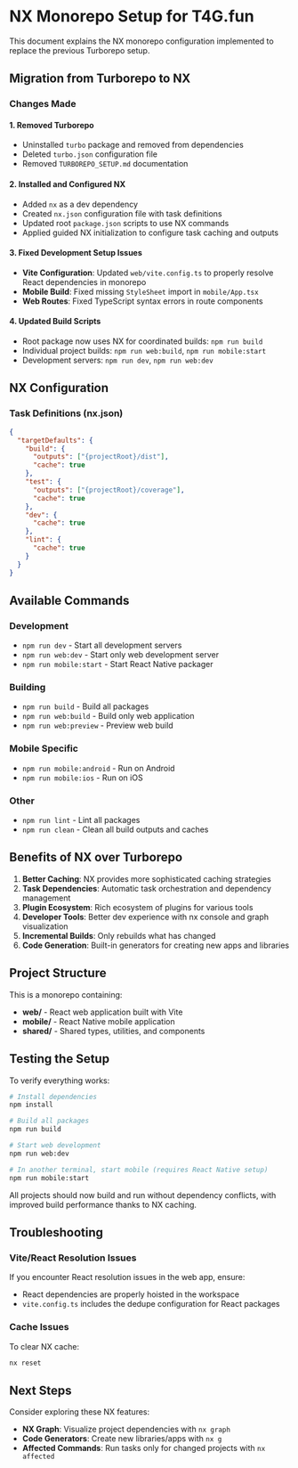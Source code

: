 # NX Monorepo Setup for T4G.fun

This document explains the NX monorepo configuration implemented to replace the previous Turborepo setup.

## Migration from Turborepo to NX

### Changes Made

#### 1. Removed Turborepo
- Uninstalled `turbo` package and removed from dependencies
- Deleted `turbo.json` configuration file  
- Removed `TURBOREPO_SETUP.md` documentation

#### 2. Installed and Configured NX
- Added `nx` as a dev dependency  
- Created `nx.json` configuration file with task definitions
- Updated root `package.json` scripts to use NX commands
- Applied guided NX initialization to configure task caching and outputs

#### 3. Fixed Development Setup Issues
- **Vite Configuration**: Updated `web/vite.config.ts` to properly resolve React dependencies in monorepo
- **Mobile Build**: Fixed missing `StyleSheet` import in `mobile/App.tsx`
- **Web Routes**: Fixed TypeScript syntax errors in route components

#### 4. Updated Build Scripts
- Root package now uses NX for coordinated builds: `npm run build`
- Individual project builds: `npm run web:build`, `npm run mobile:start`
- Development servers: `npm run dev`, `npm run web:dev`

## NX Configuration

### Task Definitions (nx.json)
```json
{
  "targetDefaults": {
    "build": {
      "outputs": ["{projectRoot}/dist"],
      "cache": true
    },
    "test": {
      "outputs": ["{projectRoot}/coverage"],
      "cache": true
    },
    "dev": {
      "cache": true
    },
    "lint": {
      "cache": true
    }
  }
}
```

## Available Commands

### Development
- `npm run dev` - Start all development servers
- `npm run web:dev` - Start only web development server
- `npm run mobile:start` - Start React Native packager

### Building  
- `npm run build` - Build all packages
- `npm run web:build` - Build only web application
- `npm run web:preview` - Preview web build

### Mobile Specific
- `npm run mobile:android` - Run on Android
- `npm run mobile:ios` - Run on iOS

### Other
- `npm run lint` - Lint all packages
- `npm run clean` - Clean all build outputs and caches

## Benefits of NX over Turborepo

1. **Better Caching**: NX provides more sophisticated caching strategies
2. **Task Dependencies**: Automatic task orchestration and dependency management
3. **Plugin Ecosystem**: Rich ecosystem of plugins for various tools
4. **Developer Tools**: Better dev experience with nx console and graph visualization
5. **Incremental Builds**: Only rebuilds what has changed
6. **Code Generation**: Built-in generators for creating new apps and libraries

## Project Structure

This is a monorepo containing:

- **web/** - React web application built with Vite
- **mobile/** - React Native mobile application  
- **shared/** - Shared types, utilities, and components

## Testing the Setup

To verify everything works:

```bash
# Install dependencies
npm install

# Build all packages
npm run build

# Start web development
npm run web:dev

# In another terminal, start mobile (requires React Native setup)
npm run mobile:start
```

All projects should now build and run without dependency conflicts, with improved build performance thanks to NX caching.

## Troubleshooting

### Vite/React Resolution Issues
If you encounter React resolution issues in the web app, ensure:
- React dependencies are properly hoisted in the workspace
- `vite.config.ts` includes the dedupe configuration for React packages

### Cache Issues
To clear NX cache:
```bash
nx reset
```

## Next Steps

Consider exploring these NX features:
- **NX Graph**: Visualize project dependencies with `nx graph`
- **Code Generators**: Create new libraries/apps with `nx g`
- **Affected Commands**: Run tasks only for changed projects with `nx affected`
